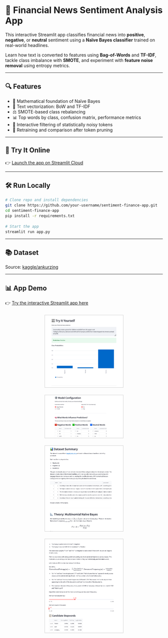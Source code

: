 # 📰 Financial News Sentiment Analysis App

This interactive Streamlit app classifies financial news into **positive**, **negative**, or **neutral** sentiment using a **Naïve Bayes classifier** trained on real-world headlines.

Learn how text is converted to features using **Bag-of-Words** and **TF-IDF**, tackle class imbalance with **SMOTE**, and experiment with **feature noise removal** using entropy metrics.

---

## 🔍 Features

- 📐 Mathematical foundation of Naïve Bayes
- 🔢 Text vectorization: BoW and TF-IDF
- ⚖️ SMOTE-based class rebalancing
- 📊 Top words by class, confusion matrix, performance metrics
- 🧹 Interactive filtering of statistically noisy tokens
- 🔁 Retraining and comparison after token pruning

---

## 🚀 Try It Online

👉 [Launch the app on Streamlit Cloud](https://financial-sentiment-app-6sm9n.streamlit.app/)

---

## 🛠️ Run Locally

```bash
# Clone repo and install dependencies
git clone https://github.com/your-username/sentiment-finance-app.git
cd sentiment-finance-app
pip install -r requirements.txt

# Start the app
streamlit run app.py
```
---

## 📚 Dataset

Source: [kaggle/ankurzing](https://www.kaggle.com/datasets/ankurzing/sentiment-analysis-for-financial-news)

---

## 📊 App Demo

👉 [Try the interactive Streamlit app here](https://financial-sentiment-app-6sm9n.streamlit.app/)

<div align="center">
    <img src="./screenshots/screenshot-1.png" width="250" style="border:1px solid #ccc; margin: 10px;" />
    <img src="./screenshots/screenshot-3.png" width="250" style="border:1px solid #ccc; margin: 10px;" />
    <img src="./screenshots/screenshot-2.png" width="250" style="border:1px solid #ccc; margin: 10px;" />
     <img src="./screenshots/screenshot-4.png" width="250" style="border:1px solid #ccc; margin: 10px;" />
</div>
